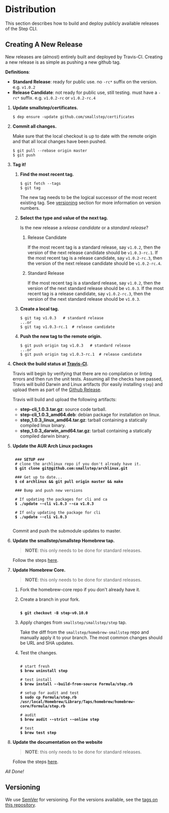 # Distribution

This section describes how to build and deploy publicly available releases of
the Step CLI.

## Creating A New Release

New releases are (almost) entirely built and deployed by Travis-CI. Creating a new
release is as simple as pushing a new github tag.

**Definitions**:

* **Standard Release**: ready for public use. no `-rc*` suffix on the version.
e.g. `v1.0.2`
* **Release Candidate**: not ready for public use, still testing. must have a
`-rc*` suffix. e.g. `v1.0.2-rc` or `v1.0.2-rc.4`

1. **Update smallstep/certificates.**

    ```
    $ dep ensure -update github.com/smallstep/certificates
    ```

2. **Commit all changes.**

    Make sure that the local checkout is up to date with the remote origin and
    that all local changes have been pushed.

    ```
    $ git pull --rebase origin master
    $ git push
    ```

3. **Tag it!**

    1. **Find the most recent tag.**

        ```
        $ git fetch --tags
        $ git tag
        ```

        The new tag needs to be the logical successor of the most recent existing tag.
        See [versioning](#versioning) section for more information on version numbers.

    2. **Select the type and value of the next tag.**

        Is the new release a *release candidate* or a *standard release*?

        1. Release Candidate

            If the most recent tag is a standard release, say `v1.0.2`, then the version
            of the next release candidate should be `v1.0.3-rc.1`. If the most recent tag
            is a release candidate, say `v1.0.2-rc.3`, then the version of the next
            release candidate should be `v1.0.2-rc.4`.

        2. Standard Release

            If the most recent tag is a standard release, say `v1.0.2`, then the version
            of the next standard release should be `v1.0.3`. If the most recent tag
            is a release candidate, say `v1.0.2-rc.3`, then the version of the next
            standard release should be `v1.0.3`.


    3. **Create a local tag.**

        ```
        $ git tag v1.0.3   # standard release
        ...or
        $ git tag v1.0.3-rc.1  # release candidate
        ```

    4. **Push the new tag to the remote origin.**

        ```
        $ git push origin tag v1.0.3   # standard release
        ...or
        $ git push origin tag v1.0.3-rc.1  # release candidate
        ```

4. **Check the build status at [Travis-CI](https://travis-ci.com/smallstep/cli/builds/).**

    Travis will begin by verifying that there are no compilation or linting errors
    and then run the unit tests. Assuming all the checks have passed, Travis will
    build Darwin and Linux artifacts (for easily installing `step`) and upload them
    as part of the [Github Release](https://github.com/smallstep/cli/releases).

    Travis will build and upload the following artifacts:

    * **step-cli_1.0.3.tar.gz**: source code tarball.
    * **step-cli_1.0.3_amd64.deb**: debian package for installation on linux.
    * **step_1.0.3_linux_amd64.tar.gz**: tarball containing a statically compiled linux binary.
    * **step_1.0.3_darwin_amd64.tar.gz**: tarball containing a statically compiled darwin binary.

5. **Update the AUR Arch Linux packages**

    <pre><code>
    ### <b>SETUP</b> ###
    # clone the archlinux repo if you don't already have it.
    <b>$ git clone git@github.com:smallstep/archlinux.git</b>

    ### Get up to date...
    <b>$ cd archlinux && git pull origin master && make</b>

    ### Bump and push new versions

    # If updating the packages for cli and ca
    <b>$ ./update --cli v1.0.3 --ca v1.0.3</b>

    # If only updating the package for cli
    <b>$ ./update --cli v1.0.3</b>
    </code></pre>

    Commit and push the submodule updates to master.

6. **Update the smallstep/smallstep Homebrew tap.**

    > **NOTE**: this only needs to be done for standard releases.

    Follow the steps [here](https://github.com/smallstep/homebrew-smallstep#how-to-update-the-formula).

7. **Update Homebrew Core.**

    > **NOTE**: this only needs to be done for standard releases.

    1. Fork the homebrew-core repo if you don't already have it.
    2. Create a branch in your fork.

       <pre><code>
       <b>$ git checkout -B step-v0.10.0</b>
       </code></pre>

    3. Apply changes from `smallstep/smallstep/step` tap.

       Take the diff from the `smallstep/homebrew-smallstep` repo and manually
       apply it to your branch. The most common changes should be URL and SHA
       updates.

    4. Test the changes.

       <pre><code>
       # start fresh
       <b>$ brew uninstall step</b>

       # test install
       <b>$ brew install --build-from-source Formula/step.rb</b>

       # setup for audit and test
       <b>$ sudo cp Formula/step.rb /usr/local/Homebrew/Library/Taps/homebrew/homebrew-core/Formula/step.rb</b>

       # audit
       <b>$ brew audit --strict --online step</b>

       # test
       <b>$ brew test step</b>
       </code></pre>


8. **Update the documentation on the website**

    > **NOTE**: this only needs to be done for standard releases.

    Follow the steps [here](https://github.com/smallstep/docs/blob/master/runbook/release.md).

*All Done!*

## Versioning

We use [SemVer](http://semver.org/) for versioning. For the versions available,
see the [tags on this repository](https://github.com/smallstep/cli).
